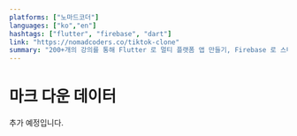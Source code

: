 ```yaml
---
platforms: ["노마드코더"]
languages: ["ko","en"]
hashtags: ["flutter", "firebase", "dart"]
link: "https://nomadcoders.co/tiktok-clone"
summary: "200+개의 강의를 통해 Flutter 로 멀티 플랫폼 앱 만들기, Firebase 로 스타트업 빠르게 구현하기"
---
```


# 마크 다운 데이터

추가 예정입니다.
